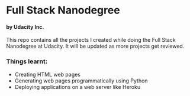 # Full Stack Nanodegree

#### by Udacity Inc.

This repo contains all the projects I created while doing the Full Stack Nanodegree at Udacity. It will be updated as more projects get reviewed.

### Things learnt:
* Creating HTML web pages
* Generating web pages programmatically using Python
* Deploying applications on a web server like Heroku

